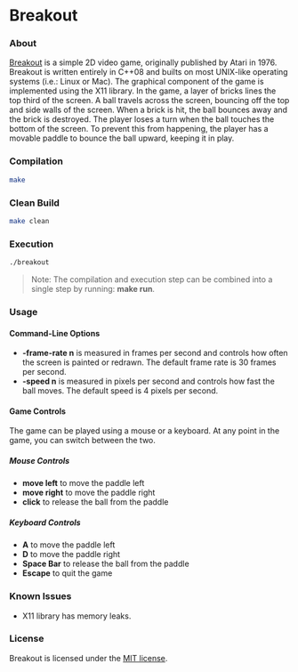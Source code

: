 # Breakout
### About
[Breakout](http://en.wikipedia.org/wiki/Breakout_(video_game)) is a simple 2D video game, originally published by Atari in 1976. Breakout is written entirely in C++08 and builts on most UNIX-like operating systems (i.e.: Linux or Mac). The graphical component of the game is implemented using the X11 library. In the game, a layer of bricks lines the top third of the screen. A ball travels across the screen, bouncing off the top and side walls of the screen. When a brick is hit, the ball bounces away and the brick is destroyed. The player loses a turn when the ball touches the bottom of the screen. To prevent this from happening, the player has a movable paddle to bounce the ball upward, keeping it in play.

### Compilation
```Bash
make
```

### Clean Build
```Bash
make clean
```

### Execution
```Bash
./breakout
```

> Note: The compilation and execution step can be combined into a single step by running: **make run**.

### Usage
#### Command-Line Options
- **-frame-rate n** is measured in frames per second and controls how often the screen is painted or redrawn. The default frame rate is 30 frames per second.
- **-speed n** is measured in pixels per second and controls how fast the ball moves. The default speed is 4 pixels per second.

#### Game Controls
The game can be played using a mouse or a keyboard. At any point in the game, you can switch between the two.

##### Mouse Controls
- **move left** to move the paddle left
- **move right** to move the paddle right
- **click** to release the ball from the paddle

##### Keyboard Controls
- **A** to move the paddle left
- **D** to move the paddle right
- **Space Bar** to release the ball from the paddle
- **Escape** to quit the game

### Known Issues
- X11 library has memory leaks.

### License
Breakout is licensed under the [MIT license](https://github.com/elailai94/Breakout/blob/master/LICENSE.md).
